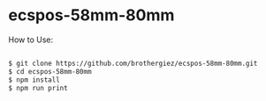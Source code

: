 # ecspos-58mm-80mm

How to Use:

```sh

$ git clone https://github.com/brothergiez/ecspos-58mm-80mm.git
$ cd ecspos-58mm-80mm
$ npm install
$ npm run print

```